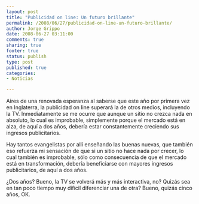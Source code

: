 ```yaml
--- 
layout: post
title: "Publicidad on line: Un futuro brillante"
permalink: /2008/06/27/publicidad-on-line-un-futuro-brillante/
author: Jorge Grippo
date: 2008-06-27 03:11:00
comments: true
sharing: true
footer: true
status: publish
type: post
published: true
categories: 
- Noticias

---
```

<!-- 55 -->
Aires de una renovada esperanza al saberse que este año por primera vez en Inglaterra, la publicidad on line superará la de otros medios, incluyendo la TV.  Inmediatamente se me ocurre que aunque un sitio no crezca nada en absoluto, lo cual es improbable, simplemente porque el mercado está en alza, de aquí a dos años, debería estar constantemente creciendo sus ingresos publicitarios.

Hay tantos evangelistas por allí enseñando las buenas nuevas, que también eso refuerza mi sensación de que si un sitio no hace nada por crecer, lo cual también es improbable, sólo como consecuencia de que el mercado está en transformación, debería beneficiarse con mayores ingresos publicitarios, de aquí a dos años.

¿Dos años? Bueno, la TV se volverá más y más interactiva, no? Quizás sea en tan poco tiempo muy difícil diferenciar una de otra? Bueno, quizás cinco años, OK.

